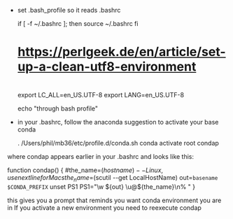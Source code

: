 * set .bash_profile so it reads .bashrc

    if [ -f ~/.bashrc ]; then
    source ~/.bashrc
    fi
    #
    # https://perlgeek.de/en/article/set-up-a-clean-utf8-environment
    #
    export LC_ALL=en_US.UTF-8
    export LANG=en_US.UTF-8

    echo "through bash profile"

* in your .bashrc, follow the anaconda suggestion to activate your base conda

    . /Users/phil/mb36/etc/profile.d/conda.sh
    conda activate root
    condap

where condap appears earlier in your .bashrc and looks like this:

function condap()
{
    #the_name=$(hostname) -- Linux, use next line for Macs
    the_name=$(scutil --get LocalHostName)
    out=`basename $CONDA_PREFIX`
    unset PS1
    PS1="\w ${out} \u@${the_name}\n% "
}

this gives you a prompt that reminds you want conda environment you are in
If you activate a new environment you need to reexecute condap



